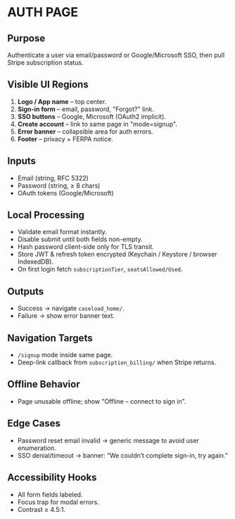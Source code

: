 # AUTH PAGE

## Purpose
Authenticate a user via email/password or Google/Microsoft SSO, then pull Stripe subscription status.

## Visible UI Regions
1. **Logo / App name** – top center.
2. **Sign-in form** – email, password, "Forgot?" link.
3. **SSO buttons** – Google, Microsoft (OAuth2 implicit).
4. **Create account** – link to same page in "mode=signup".
5. **Error banner** – collapsible area for auth errors.
6. **Footer** – privacy + FERPA notice.

## Inputs
* Email (string, RFC 5322)
* Password (string, ≥ 8 chars)
* OAuth tokens (Google/Microsoft)

## Local Processing
* Validate email format instantly.
* Disable submit until both fields non-empty.
* Hash password client-side only for TLS transit.
* Store JWT & refresh token encrypted (Keychain / Keystore / browser IndexedDB).
* On first login fetch `subscriptionTier`, `seatsAllowed/Used`.

## Outputs
* Success → navigate `caseload_home/`.
* Failure → show error banner text.

## Navigation Targets
* `/signup` mode inside same page.
* Deep-link callback from `subscription_billing/` when Stripe returns.

## Offline Behavior
* Page unusable offline; show "Offline – connect to sign in".

## Edge Cases
* Password reset email invalid → generic message to avoid user enumeration.
* SSO denial/timeout → banner: “We couldn’t complete sign-in, try again.”

## Accessibility Hooks
* All form fields labeled.
* Focus trap for modal errors.
* Contrast ≥ 4.5:1.
